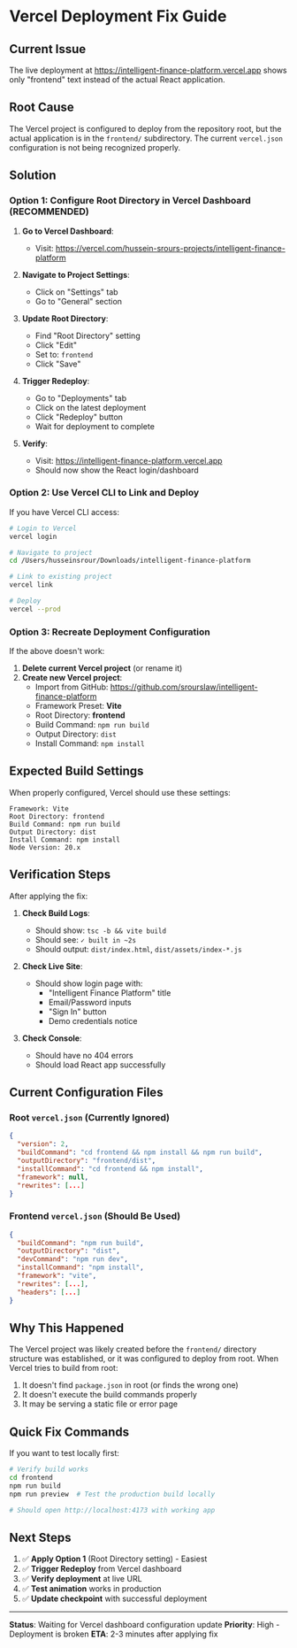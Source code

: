 # Vercel Deployment Fix Guide

## Current Issue
The live deployment at https://intelligent-finance-platform.vercel.app shows only "frontend" text instead of the actual React application.

## Root Cause
The Vercel project is configured to deploy from the repository root, but the actual application is in the `frontend/` subdirectory. The current `vercel.json` configuration is not being recognized properly.

## Solution

### Option 1: Configure Root Directory in Vercel Dashboard (RECOMMENDED)

1. **Go to Vercel Dashboard**:
   - Visit: https://vercel.com/hussein-srours-projects/intelligent-finance-platform

2. **Navigate to Project Settings**:
   - Click on "Settings" tab
   - Go to "General" section

3. **Update Root Directory**:
   - Find "Root Directory" setting
   - Click "Edit"
   - Set to: `frontend`
   - Click "Save"

4. **Trigger Redeploy**:
   - Go to "Deployments" tab
   - Click on the latest deployment
   - Click "Redeploy" button
   - Wait for deployment to complete

5. **Verify**:
   - Visit: https://intelligent-finance-platform.vercel.app
   - Should now show the React login/dashboard

### Option 2: Use Vercel CLI to Link and Deploy

If you have Vercel CLI access:

```bash
# Login to Vercel
vercel login

# Navigate to project
cd /Users/husseinsrour/Downloads/intelligent-finance-platform

# Link to existing project
vercel link

# Deploy
vercel --prod
```

### Option 3: Recreate Deployment Configuration

If the above doesn't work:

1. **Delete current Vercel project** (or rename it)
2. **Create new Vercel project**:
   - Import from GitHub: https://github.com/srourslaw/intelligent-finance-platform
   - Framework Preset: **Vite**
   - Root Directory: **frontend**
   - Build Command: `npm run build`
   - Output Directory: `dist`
   - Install Command: `npm install`

## Expected Build Settings

When properly configured, Vercel should use these settings:

```
Framework: Vite
Root Directory: frontend
Build Command: npm run build
Output Directory: dist
Install Command: npm install
Node Version: 20.x
```

## Verification Steps

After applying the fix:

1. **Check Build Logs**:
   - Should show: `tsc -b && vite build`
   - Should see: `✓ built in ~2s`
   - Should output: `dist/index.html`, `dist/assets/index-*.js`

2. **Check Live Site**:
   - Should show login page with:
     - "Intelligent Finance Platform" title
     - Email/Password inputs
     - "Sign In" button
     - Demo credentials notice

3. **Check Console**:
   - Should have no 404 errors
   - Should load React app successfully

## Current Configuration Files

### Root `vercel.json` (Currently Ignored)
```json
{
  "version": 2,
  "buildCommand": "cd frontend && npm install && npm run build",
  "outputDirectory": "frontend/dist",
  "installCommand": "cd frontend && npm install",
  "framework": null,
  "rewrites": [...]
}
```

### Frontend `vercel.json` (Should Be Used)
```json
{
  "buildCommand": "npm run build",
  "outputDirectory": "dist",
  "devCommand": "npm run dev",
  "installCommand": "npm install",
  "framework": "vite",
  "rewrites": [...],
  "headers": [...]
}
```

## Why This Happened

The Vercel project was likely created before the `frontend/` directory structure was established, or it was configured to deploy from root. When Vercel tries to build from root:

1. It doesn't find `package.json` in root (or finds the wrong one)
2. It doesn't execute the build commands properly
3. It may be serving a static file or error page

## Quick Fix Commands

If you want to test locally first:

```bash
# Verify build works
cd frontend
npm run build
npm run preview  # Test the production build locally

# Should open http://localhost:4173 with working app
```

## Next Steps

1. ✅ **Apply Option 1** (Root Directory setting) - Easiest
2. ✅ **Trigger Redeploy** from Vercel dashboard
3. ✅ **Verify deployment** at live URL
4. ✅ **Test animation** works in production
5. ✅ **Update checkpoint** with successful deployment

---

**Status**: Waiting for Vercel dashboard configuration update
**Priority**: High - Deployment is broken
**ETA**: 2-3 minutes after applying fix
